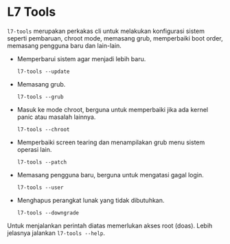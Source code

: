 # L7 Tools

`l7-tools` merupakan perkakas cli untuk melakukan konfigurasi sistem seperti pembaruan, chroot mode, memasang grub, memperbaiki boot order, memasang pengguna baru dan lain-lain.

- Memperbarui sistem agar menjadi lebih baru.

  ```
  l7-tools --update
  ```

- Memasang grub.

  ```
  l7-tools --grub
  ```

- Masuk ke mode chroot, berguna untuk memperbaiki jika ada kernel panic atau masalah lainnya.

  ```
  l7-tools --chroot
  ```

- Memperbaiki screen tearing dan menampilakan grub menu sistem operasi lain.

  ```
  l7-tools --patch
  ```

- Memasang pengguna baru, berguna untuk mengatasi gagal login.

  ```
  l7-tools --user
  ```

- Menghapus perangkat lunak yang tidak dibutuhkan.
  ```
  l7-tools --downgrade
  ```

Untuk menjalankan perintah diatas memerlukan akses root (doas). Lebih jelasnya jalankan `l7-tools --help`.
